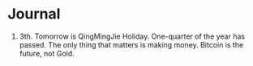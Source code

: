  # Journal

1. 3th. Tomorrow is QingMingJie Holiday. One-quarter of the year has passed.  The only thing that matters is making money. Bitcoin is the future, not Gold.
